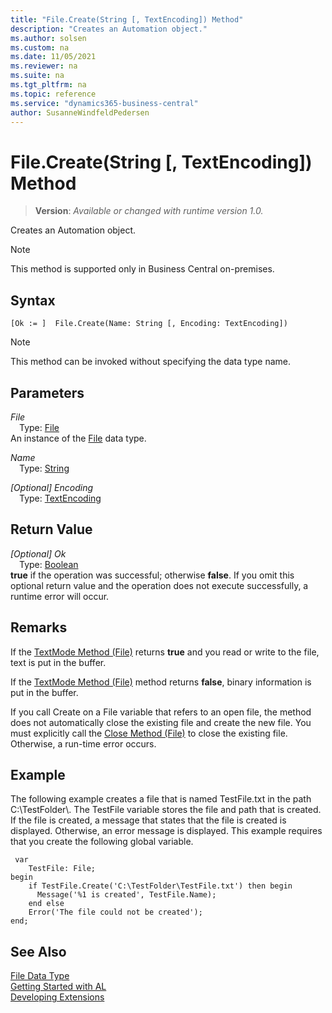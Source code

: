 ```yaml
---
title: "File.Create(String [, TextEncoding]) Method"
description: "Creates an Automation object."
ms.author: solsen
ms.custom: na
ms.date: 11/05/2021
ms.reviewer: na
ms.suite: na
ms.tgt_pltfrm: na
ms.topic: reference
ms.service: "dynamics365-business-central"
author: SusanneWindfeldPedersen
---
```

[//]: # (START>DO_NOT_EDIT)
[//]: # (IMPORTANT:Do not edit any of the content between here and the END>DO_NOT_EDIT.)
[//]: # (Any modifications should be made in the .xml files in the ModernDev repo.)
# File.Create(String [, TextEncoding]) Method
> **Version**: _Available or changed with runtime version 1.0._

Creates an Automation object.

> [!NOTE]
> This method is supported only in Business Central on-premises.

## Syntax
```AL
[Ok := ]  File.Create(Name: String [, Encoding: TextEncoding])
```
> [!NOTE]
> This method can be invoked without specifying the data type name.
## Parameters
*File*  
&emsp;Type: [File](file-data-type.md)  
An instance of the [File](file-data-type.md) data type.  

*Name*  
&emsp;Type: [String](../string/string-data-type.md)  
  
*[Optional] Encoding*  
&emsp;Type: [TextEncoding](../textencoding/textencoding-option.md)  
  


## Return Value
*[Optional] Ok*  
&emsp;Type: [Boolean](../boolean/boolean-data-type.md)  
**true** if the operation was successful; otherwise **false**.   If you omit this optional return value and the operation does not execute successfully, a runtime error will occur.  


[//]: # (IMPORTANT: END>DO_NOT_EDIT)

## Remarks

If the [TextMode Method \(File\)](../../methods-auto/file/file-textmode-method.md) returns **true** and you read or write to the file, text is put in the buffer.  
  
If the [TextMode Method \(File\)](../../methods-auto/file/file-textmode-method.md) method returns **false**, binary information is put in the buffer.  
  
If you call Create on a File variable that refers to an open file, the method does not automatically close the existing file and create the new file. You must explicitly call the [Close Method \(File\)](../../methods-auto/file/file-close-method.md) to close the existing file. Otherwise, a run-time error occurs.  
  
## Example

The following example creates a file that is named TestFile.txt in the path C:\\TestFolder\\. The TestFile variable stores the file and path that is created. If the file is created, a message that states that the file is created is displayed. Otherwise, an error message is displayed. This example requires that you create the following global variable.  

```al
 var
    TestFile: File;
begin
    if TestFile.Create('C:\TestFolder\TestFile.txt') then begin  
      Message('%1 is created', TestFile.Name);  
    end else  
    Error('The file could not be created');  
end;
```  
  
## See Also
[File Data Type](file-data-type.md)  
[Getting Started with AL](../../devenv-get-started.md)  
[Developing Extensions](../../devenv-dev-overview.md)